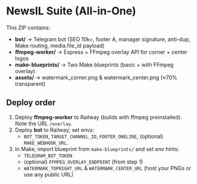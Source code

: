 
# NewsIL Suite (All-in-One)
This ZIP contains:
- **bot/** → Telegram bot (SEO 10k+, footer A, manager signature, anti-dup, Make routing, media.file_id payload)
- **ffmpeg-worker/** → Express + FFmpeg overlay API for corner + center logos
- **make-blueprints/** → Two Make blueprints (basic + with FFmpeg overlay)
- **assets/** → watermark_corner.png & watermark_center.png (≈70% transparent)

## Deploy order
1) Deploy **ffmpeg-worker** to Railway (builds with ffmpeg preinstalled). Note the URL `/overlay`.
2) Deploy **bot** to Railway; set envs:
   - `BOT_TOKEN`, `TARGET_CHANNEL_ID`, `FOOTER_ONELINE`, (optional) `MAKE_WEBHOOK_URL`.
3) In Make, import blueprint from `make-blueprints/` and set env hints:
   - `TELEGRAM_BOT_TOKEN`
   - (optional) `FFMPEG_OVERLAY_ENDPOINT` (from step 1)
   - `WATERMARK_TOPRIGHT_URL` & `WATERMARK_CENTER_URL` (host your PNGs or use any public URL)
